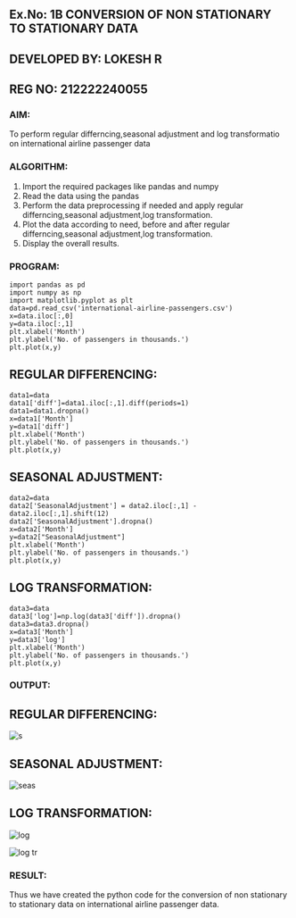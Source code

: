## Ex.No: 1B CONVERSION OF NON STATIONARY TO STATIONARY DATA
## DEVELOPED BY: LOKESH R
## REG NO: 212222240055

### AIM:
To perform regular differncing,seasonal adjustment and log transformatio on international airline passenger data
### ALGORITHM:
1. Import the required packages like pandas and numpy
2. Read the data using the pandas
3. Perform the data preprocessing if needed and apply regular differncing,seasonal adjustment,log transformation.
4. Plot the data according to need, before and after regular differncing,seasonal adjustment,log transformation.
5. Display the overall results.
### PROGRAM:
```
import pandas as pd
import numpy as np
import matplotlib.pyplot as plt
data=pd.read_csv('international-airline-passengers.csv')
x=data.iloc[:,0]
y=data.iloc[:,1]
plt.xlabel('Month')
plt.ylabel('No. of passengers in thousands.')
plt.plot(x,y)
```
## REGULAR DIFFERENCING:
```
data1=data
data1['diff']=data1.iloc[:,1].diff(periods=1)
data1=data1.dropna()
x=data1['Month']
y=data1['diff']
plt.xlabel('Month')
plt.ylabel('No. of passengers in thousands.')
plt.plot(x,y)
```
## SEASONAL ADJUSTMENT:
```
data2=data
data2['SeasonalAdjustment'] = data2.iloc[:,1] - data2.iloc[:,1].shift(12)
data2['SeasonalAdjustment'].dropna()
x=data2['Month']
y=data2["SeasonalAdjustment"]
plt.xlabel('Month')
plt.ylabel('No. of passengers in thousands.')
plt.plot(x,y)
```
## LOG TRANSFORMATION:
```
data3=data
data3['log']=np.log(data3['diff']).dropna()
data3=data3.dropna()
x=data3['Month']
y=data3['log']
plt.xlabel('Month')
plt.ylabel('No. of passengers in thousands.')
plt.plot(x,y)
```
### OUTPUT:


## REGULAR DIFFERENCING:

![s](https://github.com/LokeshRajamani/TSA_EXP1B/assets/120544804/7bba8957-3f7a-4c54-b972-9d6fa9292802)


## SEASONAL ADJUSTMENT:

![seas](https://github.com/LokeshRajamani/TSA_EXP1B/assets/120544804/bebab246-203b-44d9-87da-2db832f40602)


## LOG TRANSFORMATION:

![log](https://github.com/LokeshRajamani/TSA_EXP1B/assets/120544804/1562891a-e875-476d-ab15-1bc81fadd127)


![log tr](https://github.com/LokeshRajamani/TSA_EXP1B/assets/120544804/077c3247-4f1b-4a36-bcd0-0967e067237e)



### RESULT:
Thus we have created the python code for the conversion of non stationary to stationary data on international airline passenger
data.
